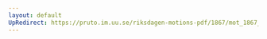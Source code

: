 ```yaml
---
layout: default
UpRedirect: https://pruto.im.uu.se/riksdagen-motions-pdf/1867/mot_1867__ak__242/mot_1867__ak__242-002.pdf
---
```

